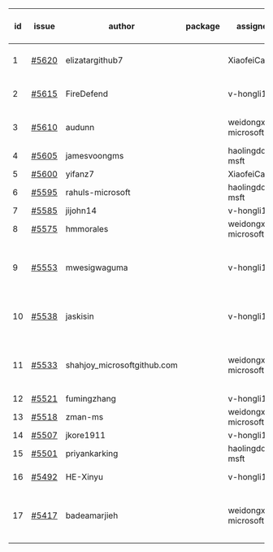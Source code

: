 | id | issue | author | package | assignee | bot advice | created date of issue | target release date | date from target |
| ------ | ------ | ------ | ------ | ------ | ------ | ------ | ------ | :-----: |
| 1 | [#5620](https://github.com/Azure/sdk-release-request/issues/5620) | elizatargithub7 |  | XiaofeiCao | new issue. FirstGA. TypeSpec. | 10-16 | 11-22 |  |
| 2 | [#5615](https://github.com/Azure/sdk-release-request/issues/5615) | FireDefend |  | v-hongli1 | FirstBeta. HoldOn. TypeSpec. | 10-15 | 10-25 |  |
| 3 | [#5610](https://github.com/Azure/sdk-release-request/issues/5610) | audunn |  | weidongxu-microsoft | new issue. new comment. | 10-14 | 11-22 |  |
| 4 | [#5605](https://github.com/Azure/sdk-release-request/issues/5605) | jamesvoongms |  | haolingdong-msft | new issue. | 10-11 | 10-25 |  |
| 5 | [#5600](https://github.com/Azure/sdk-release-request/issues/5600) | yifanz7 |  | XiaofeiCao | new issue. | 10-11 | 10-24 |  |
| 6 | [#5595](https://github.com/Azure/sdk-release-request/issues/5595) | rahuls-microsoft |  | haolingdong-msft | new issue. TypeSpec. | 10-10 | 10-25 |  |
| 7 | [#5585](https://github.com/Azure/sdk-release-request/issues/5585) | jijohn14 |  | v-hongli1 | new issue. | 10-10 | 10-25 |  |
| 8 | [#5575](https://github.com/Azure/sdk-release-request/issues/5575) | hmmorales |  | weidongxu-microsoft | FirstBeta. TypeSpec. | 10-07 | 10-25 |  |
| 9 | [#5553](https://github.com/Azure/sdk-release-request/issues/5553) | mwesigwaguma |  | v-hongli1 | new comment. Attention to inconsistent tag. | 10-01 | 10-25 |  |
| 10 | [#5538](https://github.com/Azure/sdk-release-request/issues/5538) | jaskisin |  | v-hongli1 | new comment. FirstGA. TypeSpec. | 09-27 | 10-24 |  |
| 11 | [#5533](https://github.com/Azure/sdk-release-request/issues/5533) | shahjoy_microsoftgithub.com |  | weidongxu-microsoft | new comment. Attention to inconsistent tag. | 09-25 | 10-25 |  |
| 12 | [#5521](https://github.com/Azure/sdk-release-request/issues/5521) | fumingzhang |  | v-hongli1 | new issue. | 09-24 | 10-24 |  |
| 13 | [#5518](https://github.com/Azure/sdk-release-request/issues/5518) | zman-ms |  | weidongxu-microsoft |  | 09-24 | 10-25 |  |
| 14 | [#5507](https://github.com/Azure/sdk-release-request/issues/5507) | jkore1911 |  | v-hongli1 | FirstGA. | 09-16 | 10-24 |  |
| 15 | [#5501](https://github.com/Azure/sdk-release-request/issues/5501) | priyankarking |  | haolingdong-msft | new comment. | 09-13 | 10-25 |  |
| 16 | [#5492](https://github.com/Azure/sdk-release-request/issues/5492) | HE-Xinyu |  | v-hongli1 | FirstBeta. TypeSpec. | 09-13 | 10-24 |  |
| 17 | [#5417](https://github.com/Azure/sdk-release-request/issues/5417) | badeamarjieh |  | weidongxu-microsoft | new comment. FirstGA. FirstBeta. TypeSpec. | 08-12 | 10-25 |  |
